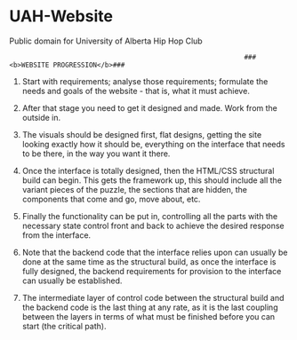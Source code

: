 # UAH-Website
Public domain for University of Alberta Hip Hop Club

                                                               ###<b>WEBSITE PROGRESSION</b>###

1. Start with requirements; analyse those requirements; formulate the needs and goals of the website - that is, what it must achieve.

2. After that stage you need to get it designed and made. Work from the outside in.

3. The visuals should be designed first, flat designs, getting the site looking exactly how it should be, everything on the interface that needs to be there, in the way you want it there.

4. Once the interface is totally designed, then the HTML/CSS structural build can begin. This gets the framework up, this should include all the variant pieces of the puzzle, the sections that are hidden, the components that come and go, move about, etc.

5. Finally the functionality can be put in, controlling all the parts with the necessary state control front and back to achieve the desired response from the interface.

6. Note that the backend code that the interface relies upon can usually be done at the same time as the structural build, as once the interface is fully designed, the backend requirements for provision to the interface can usually be established.

7. The intermediate layer of control code between the structural build and the backend code is the last thing at any rate, as it is the last coupling between the layers in terms of what must be finished before you can start (the critical path).
